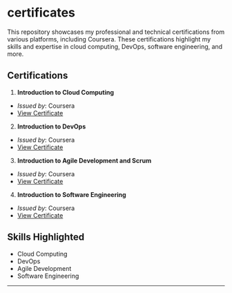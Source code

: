 # certificates
This repository showcases my professional and technical certifications from various platforms, including Coursera. These certifications highlight my skills and expertise in cloud computing, DevOps, software engineering, and more.

## Certifications

 1. **Introduction to Cloud Computing**  
   - *Issued by*: Coursera  
   - [View Certificate](https://coursera.org/share/1affa1eac5f3f826fad79ab79368146a)

 2. **Introduction to DevOps**  
   - *Issued by*: Coursera  
   - [View Certificate](https://coursera.org/share/dcdfce2f4b80858b58f5e34de5059439)

 3. **Introduction to Agile Development and Scrum**  
   - *Issued by*: Coursera  
   - [View Certificate](https://coursera.org/share/ebb2b942b0d2c94cd7e8e08b991c644e)
  
 4. **Introduction to Software Engineering**  
   - *Issued by*: Coursera  
   - [View Certificate](https://coursera.org/share/77a1d62a36df3458d31184393a447805)


## Skills Highlighted
- Cloud Computing
- DevOps
- Agile Development
- Software Engineering

---
